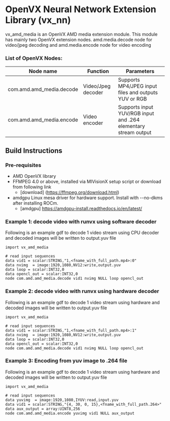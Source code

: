 # OpenVX Neural Network Extension Library (vx_nn)

vx_amd_media is an OpenVX AMD media extension module. This module has mainly two OpenVX extension nodes. amd.media.decode node for video/jpeg 
decoding and amd.media.encode node for video encoding
### List of OpenVX Nodes:

| Node name | Function | Parameters |
| ---------- |--------- | ----------- |
| com.amd.amd_media.decode|Video/Jpeg decoder |Supports MP4/JPEG input files and outputs YUV or RGB |
| com.amd.amd_media.encode|Video encoder |Supports input YUV/RGB input and .264 elementary stream output |

## Build Instructions

### Pre-requisites

* AMD OpenVX library
* FFMPEG 4.0 or above, installed via MIVisionX setup script or download from following link
    - [download] (https://ffmpeg.org/download.html)
* amdgpu Linux mesa driver for hardware support. Install with --no-dkms after installing ROCm.
    - [amdgpu] https://amdgpu-install.readthedocs.io/en/latest/
    
### Example 1: decode video with runvx using software decoder

Following is an example gdf to decode 1 video stream using CPU decoder and decoded images will be written to output.yuv file

``` 
import vx_amd_media

# read input sequences
data vid1 = scalar:STRING,"1,<fname_with_full_path.mp4>:0"
data nvimg  = image:1920,1080,NV12:write,output.yuv
data loop = scalar:INT32,0
data opencl_out = scalar:INT32,0
node com.amd.amd_media.decode vid1 nvimg NULL loop opencl_out
```

### Example 2: decode video with runvx using hardware decoder

Following is an example gdf to decode 1 video stream using hardware and decoded images will be written to output.yuv file

``` 
import vx_amd_media

# read input sequences
data vid1 = scalar:STRING,"1,<fname_with_full_path.mp4>:1"
data nvimg  = image:1920,1080,NV12:write,output.yuv
data loop = scalar:INT32,0
data opencl_out = scalar:INT32,0
node com.amd.amd_media.decode vid1 nvimg NULL loop opencl_out
```

### Example 3: Encoding from yuv image to .264 file

Following is an example gdf to decode 1 video stream using hardware and decoded images will be written to output.yuv file

``` 
import vx_amd_media

# read input sequences
data yuvimg  = image:1920,1080,IYUV:read,input.yuv
data vid1 = scalar:STRING,"{4, 30, 0, 15},<fname_with_full_path.264>"
data aux_output = array:UINT8,256
node com.amd.amd_media.encode yuvimg vid1 NULL aux_output
```
